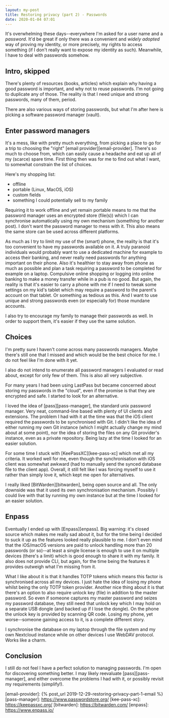 ```yaml
---
layout: my-post
title: Restoring privacy (part 2) - Passwords
date: 2020-01-04 07:01
---
```


It's overwhelming these days--everywhere I'm asked for a user name and a
_password_.  It'd be great if only there was a convenient and _widely adopted_
way of proving my identity, or more precisely, my rights to access something (if
I don't really want to expose my identity as such).  Meanwhile, I have to deal
with passwords somehow.

## Intro, skipped

There's plenty of resources (books, articles) which explain why having a good
password is important, and why not to reuse passwords.  I'm not going to
duplicate any of those.  The reality is that I need unique and strong passwords,
many of them, period.

There are also various ways of storing passwords, but what I'm after here is
picking a software password manager (vault).

## Enter password managers

It's a mess, like with pretty much everything, from picking a place to go for a
trip to choosing the "right" [email provider][email-provider].  There's so much
to choose from, which can easily cause a headache and eat up all of my (scarce)
spare time.  First thing then was for me to find out what I want, to somewhat
constrain the list of choices.

Here's my shopping list:
* offline
* portable (Linux, MacOS, iOS)
* custom fields
* something I could potentially sell to my family

Requiring it to work offline and yet remain portable means to me that the
password manager uses an encrypted store (file(s)) which I can synchronise
automatically using my own mechanism (something for another post).  I don't want
the password manager to mess with it.  This also means the same store can be
used across different platforms.

As much as I try to limit my use of the (smart) phone, the reality is that it's
too convenient to have my passwords available on it.  A truly paranoid
individuals would probably want to use a dedicated machine for example to access
their banking, and never really need passwords for anything important on their
phone.  Also it's healthier to stay away from phone as much as possible and plan
a task requiring a password to be completed for example on a laptop.  Compulsive
online shopping or logging into online banking to make a money transfer while in
a pub is no good.  But again, the reality is that it's easier to carry a phone
with me if I need to tweak some settings on my kid's tablet which may require a
password to the parent's account on that tablet.  Or something as tedious as
this.  And I want to use unique and strong passwords even (or especially for)
those mundane accounts.

I also try to encourage my family to manage their passwords as well.  In order
to support them, it's easier if they use the same solution.

## Choices

I'm pretty sure I haven't come across many passwords managers.  Maybe there's
still one that I missed and which would be the best choice for me.  I do not
feel like I'm done with it yet.

I also do not intend to enumerate all password managers I evaluated or read
about, except for only few of them.  This is also all very subjective.

For many years I had been using LastPass but became concerned about storing my
passwords in the "cloud", even if the promise is that they are encrypted and
safe.  I started to look for an alternative.

I loved the idea of [pass][pass-manager], the standard unix password manager.
Very neat, command-line based with plenty of UI clients and extensions.  The
problem I had with it at the time was that the iOS client required the passwords
to be synchronised with Git.  I didn't like the idea of either running my own Git
instance (which I might actually change my mind about at some point), nor the
idea of storing the files on any Git provider's instance, even as a private
repository.  Being lazy at the time I looked for an easier solution.

For some time I stuck with [KeePassXC][kee-pass-xc] which met all my criteria.
It worked well for me, even though the synchronisation with iOS client was
somewhat awkward (had to manually send the synced database file to the client
app).  Overall, it still felt like I was forcing myself to use it rather than
simply love it, which kept me open for alternatives.

I really liked [BitWarden][bitwarden], being open source and all.  The only
downside was that it used its own synchronisation mechanism.  Possibly I could
live with that by running my own instance but at the time I looked for an easier
solution.

## Enpass

Eventually I ended up with [Enpass][enpass].  Big warning:  it's closed source
which makes me really sad about it, but for the time being I decided to suck it up
as the features looked really plausible to me.  I don't even mind that the
iOS/macOS versions are paid to unlock handling more than 20 passwords (or
so)--at least a single license is enough to use it on multiple devices (there's
a limit) which is good enough to share it with my family.  It also does not
provide CLI, but again, for the time being the features it provides outweigh
what I'm missing from it.

What I like about it is that it handles TOTP tokens which means this factor is
synchronised across all my devices.  I just hate the idea of losing my phone
whilst being the only TOTP token provider.  Another nice thing about it is that
there's an option to also require unlock key (file) in addition to the master
password.  So even if someone captures my master password and seizes my password
database, they still need that unlock key which I may hold on a separate USB
dongle (and backed up if I lose the dongle).  On the phone the unlock key is
provided by scanning QR code.  Losing my phone, yet worse--someone gaining access
to it, is a complete different story.

I synchronise the database on my laptop through the file system and my own
Nextcloud instance while on other devices I use WebDAV protocol.  Works like a
charm.

## Conclusion

I still do not feel I have a perfect solution to managing passwords.  I'm open
for discovering something better.  I may likely reevaluate [pass][pass-manager],
and either overcome the problems I had with it, or possibly revisit my
requirements (simplify!).

[email-provider]: {% post_url 2019-12-29-restoring-privacy-part-1-email %}
[pass-manager]: https://www.passwordstore.org/
[kee-pass-xc]: https://keepassxc.org/
[bitwarden]: https://bitwarden.com/
[enpass]: https://www.enpass.io/
